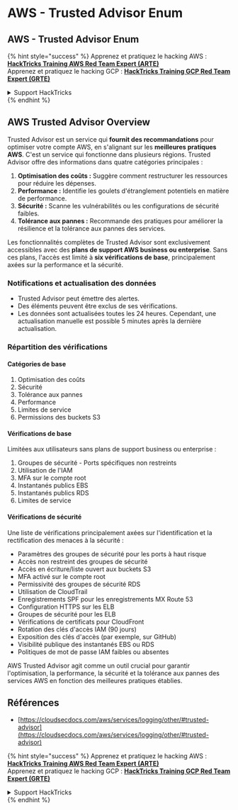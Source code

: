 # AWS - Trusted Advisor Enum

## AWS - Trusted Advisor Enum

{% hint style="success" %}
Apprenez et pratiquez le hacking AWS :<img src="../../../../.gitbook/assets/image (1) (1) (1) (1).png" alt="" data-size="line">[**HackTricks Training AWS Red Team Expert (ARTE)**](https://training.hacktricks.xyz/courses/arte)<img src="../../../../.gitbook/assets/image (1) (1) (1) (1).png" alt="" data-size="line">\
Apprenez et pratiquez le hacking GCP : <img src="../../../../.gitbook/assets/image (2) (1).png" alt="" data-size="line">[**HackTricks Training GCP Red Team Expert (GRTE)**<img src="../../../../.gitbook/assets/image (2) (1).png" alt="" data-size="line">](https://training.hacktricks.xyz/courses/grte)

<details>

<summary>Support HackTricks</summary>

* Consultez les [**plans d'abonnement**](https://github.com/sponsors/carlospolop) !
* **Rejoignez le** 💬 [**groupe Discord**](https://discord.gg/hRep4RUj7f) ou le [**groupe telegram**](https://t.me/peass) ou **suivez-nous sur** **Twitter** 🐦 [**@hacktricks\_live**](https://twitter.com/hacktricks_live)**.**
* **Partagez des astuces de hacking en soumettant des PR aux** [**HackTricks**](https://github.com/carlospolop/hacktricks) et [**HackTricks Cloud**](https://github.com/carlospolop/hacktricks-cloud) dépôts GitHub.

</details>
{% endhint %}

## AWS Trusted Advisor Overview

Trusted Advisor est un service qui **fournit des recommandations** pour optimiser votre compte AWS, en s'alignant sur les **meilleures pratiques AWS**. C'est un service qui fonctionne dans plusieurs régions. Trusted Advisor offre des informations dans quatre catégories principales :

1. **Optimisation des coûts :** Suggère comment restructurer les ressources pour réduire les dépenses.
2. **Performance :** Identifie les goulets d'étranglement potentiels en matière de performance.
3. **Sécurité :** Scanne les vulnérabilités ou les configurations de sécurité faibles.
4. **Tolérance aux pannes :** Recommande des pratiques pour améliorer la résilience et la tolérance aux pannes des services.

Les fonctionnalités complètes de Trusted Advisor sont exclusivement accessibles avec des **plans de support AWS business ou enterprise**. Sans ces plans, l'accès est limité à **six vérifications de base**, principalement axées sur la performance et la sécurité.

### Notifications et actualisation des données

* Trusted Advisor peut émettre des alertes.
* Des éléments peuvent être exclus de ses vérifications.
* Les données sont actualisées toutes les 24 heures. Cependant, une actualisation manuelle est possible 5 minutes après la dernière actualisation.

### **Répartition des vérifications**

#### Catégories de base

1. Optimisation des coûts
2. Sécurité
3. Tolérance aux pannes
4. Performance
5. Limites de service
6. Permissions des buckets S3

#### Vérifications de base

Limitées aux utilisateurs sans plans de support business ou enterprise :

1. Groupes de sécurité - Ports spécifiques non restreints
2. Utilisation de l'IAM
3. MFA sur le compte root
4. Instantanés publics EBS
5. Instantanés publics RDS
6. Limites de service

#### Vérifications de sécurité

Une liste de vérifications principalement axées sur l'identification et la rectification des menaces à la sécurité :

* Paramètres des groupes de sécurité pour les ports à haut risque
* Accès non restreint des groupes de sécurité
* Accès en écriture/liste ouvert aux buckets S3
* MFA activé sur le compte root
* Permissivité des groupes de sécurité RDS
* Utilisation de CloudTrail
* Enregistrements SPF pour les enregistrements MX Route 53
* Configuration HTTPS sur les ELB
* Groupes de sécurité pour les ELB
* Vérifications de certificats pour CloudFront
* Rotation des clés d'accès IAM (90 jours)
* Exposition des clés d'accès (par exemple, sur GitHub)
* Visibilité publique des instantanés EBS ou RDS
* Politiques de mot de passe IAM faibles ou absentes

AWS Trusted Advisor agit comme un outil crucial pour garantir l'optimisation, la performance, la sécurité et la tolérance aux pannes des services AWS en fonction des meilleures pratiques établies.

## **Références**

* [https://cloudsecdocs.com/aws/services/logging/other/#trusted-advisor](https://cloudsecdocs.com/aws/services/logging/other/#trusted-advisor)

{% hint style="success" %}
Apprenez et pratiquez le hacking AWS :<img src="../../../../.gitbook/assets/image (1) (1) (1) (1).png" alt="" data-size="line">[**HackTricks Training AWS Red Team Expert (ARTE)**](https://training.hacktricks.xyz/courses/arte)<img src="../../../../.gitbook/assets/image (1) (1) (1) (1).png" alt="" data-size="line">\
Apprenez et pratiquez le hacking GCP : <img src="../../../../.gitbook/assets/image (2) (1).png" alt="" data-size="line">[**HackTricks Training GCP Red Team Expert (GRTE)**<img src="../../../../.gitbook/assets/image (2) (1).png" alt="" data-size="line">](https://training.hacktricks.xyz/courses/grte)

<details>

<summary>Support HackTricks</summary>

* Consultez les [**plans d'abonnement**](https://github.com/sponsors/carlospolop) !
* **Rejoignez le** 💬 [**groupe Discord**](https://discord.gg/hRep4RUj7f) ou le [**groupe telegram**](https://t.me/peass) ou **suivez-nous sur** **Twitter** 🐦 [**@hacktricks\_live**](https://twitter.com/hacktricks_live)**.**
* **Partagez des astuces de hacking en soumettant des PR aux** [**HackTricks**](https://github.com/carlospolop/hacktricks) et [**HackTricks Cloud**](https://github.com/carlospolop/hacktricks-cloud) dépôts GitHub.

</details>
{% endhint %}
